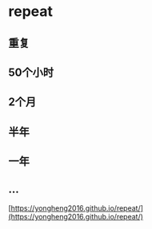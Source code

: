 # repeat

## 重复

## 50个小时

## 2个月

## 半年

## 一年

## ...

[https://yongheng2016.github.io/repeat/](https://yongheng2016.github.io/repeat/)
